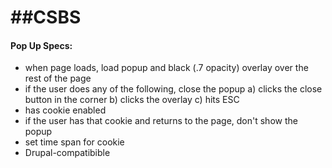 ##CSBS
====
#### Pop Up Specs:

- when page loads, load popup and black (.7 opacity) overlay over the rest of the page
- if the user does any of the following, close the popup
	a) clicks the close button in the corner
	b) clicks the overlay
	c) hits ESC
- has cookie enabled
- if the user has that cookie and returns to the page, don't show the popup
- set time span for cookie
- Drupal-compatibible
